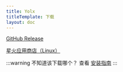```yaml
---
title: Yolx
titleTemplate: 下载
layout: doc
---
```


[GitHub Release](https://github.com/uiYzzi/Yolx/releases)

[星火应用商店（Linux）](https://spark-store-project.gitee.io/spk-resolv/?spk=spk://store/network/yolx)

:::warning 不知道该下载哪个？
查看 [安装指南](/docs/install)
:::